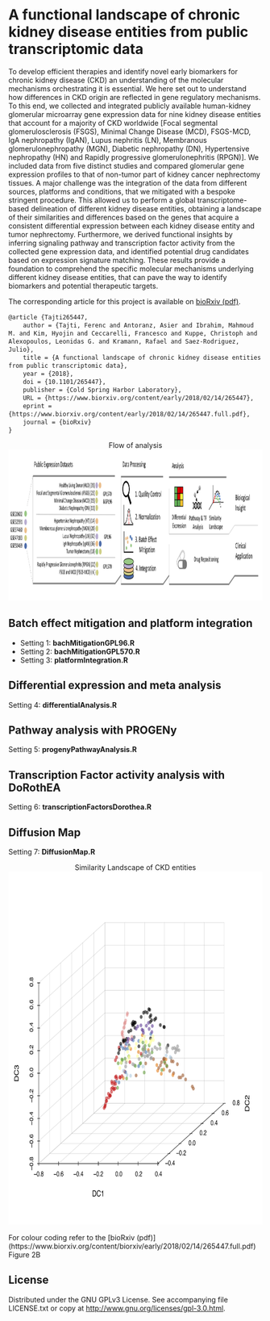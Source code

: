


# A functional landscape of chronic kidney disease entities from public transcriptomic data


To develop efficient therapies and identify novel early biomarkers for chronic kidney disease (CKD) an understanding of the molecular mechanisms orchestrating it is essential. We here set out to understand how differences in CKD origin are reflected in gene regulatory mechanisms. To this end, we collected and integrated publicly available human-kidney glomerular microarray gene expression data for nine kidney disease entities that account for a majority of CKD worldwide [Focal segmental glomerulosclerosis (FSGS), Minimal Change Disease (MCD), FSGS-MCD, IgA nephropathy (IgAN), Lupus nephritis (LN), Membranous glomerulonephropathy (MGN), Diabetic nephropathy (DN), Hypertensive nephropathy (HN) and Rapidly progressive glomerulonephritis (RPGN)]. We included data from five distinct studies and compared glomerular gene expression profiles to that of non-tumor part of kidney cancer nephrectomy tissues. A major challenge was the integration of the data from different sources, platforms and conditions, that we mitigated with a bespoke stringent procedure. This allowed us to perform a global transcriptome-based delineation of different kidney disease entities, obtaining a landscape of their similarities and differences based on the genes that acquire a consistent differential expression between each kidney disease entity and tumor nephrectomy. Furthermore, we derived functional insights by inferring signaling pathway and transcription factor activity from the collected gene expression data, and identified potential drug candidates based on expression signature matching. These results provide a foundation to comprehend the specific molecular mechanisms underlying different kidney disease entities, that can pave the way to identify biomarkers and potential therapeutic targets.

The corresponding article for this project is available on [bioRxiv (pdf)](https://www.biorxiv.org/content/biorxiv/early/2018/02/14/265447.full.pdf).

```
@article {Tajti265447,
	author = {Tajti, Ferenc and Antoranz, Asier and Ibrahim, Mahmoud M. and Kim, Hyojin and Ceccarelli, Francesco and Kuppe, Christoph and Alexopoulos, Leonidas G. and Kramann, Rafael and Saez-Rodriguez, Julio},
	title = {A functional landscape of chronic kidney disease entities from public transcriptomic data},
	year = {2018},
	doi = {10.1101/265447},
	publisher = {Cold Spring Harbor Laboratory},
	URL = {https://www.biorxiv.org/content/early/2018/02/14/265447},
	eprint = {https://www.biorxiv.org/content/early/2018/02/14/265447.full.pdf},
	journal = {bioRxiv}
}
```

<p align="center">
    Flow of analysis 
    <img src="https://github.com/saezlab/CKD_Landscape/blob/master/Plot/Analysis_workflow.png" width="900" height="300">
</p>



## Batch effect mitigation and platform integration 

* Setting 1: **bachMitigationGPL96.R**
* Setting 2: **bachMitigationGPL570.R**
* Setting 3: **platformIntegration.R**

## Differential expression and meta analysis 

Setting 4: **differentialAnalysis.R**

## Pathway analysis with PROGENy

Setting 5: **progenyPathwayAnalysis.R**

## Transcription Factor activity analysis with DoRothEA

Setting 6: **transcriptionFactorsDorothea.R**

## Diffusion Map 

Setting 7: **DiffusionMap.R**

<p align="center">
    Similarity Landscape of CKD entities 
    <img src="https://github.com/saezlab/CKD_Landscape/blob/master/Plot/diffusion_gex_glom.png" width="700" height="700">
</p>
For colour coding refer to the [bioRxiv (pdf)](https://www.biorxiv.org/content/biorxiv/early/2018/02/14/265447.full.pdf) Figure 2B


## License

Distributed under the GNU GPLv3 License. See accompanying file LICENSE.txt or copy at http://www.gnu.org/licenses/gpl-3.0.html.








